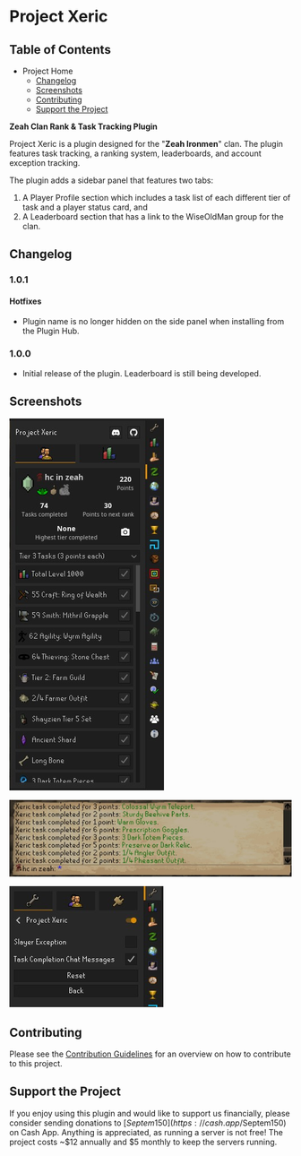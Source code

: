 # Project Xeric

## Table of Contents

- Project Home
  - [Changelog](#changelog)
  - [Screenshots](#screenshots)
  - [Contributing](#contributing)
  - [Support the Project](#support-the-project)

**Zeah Clan Rank & Task Tracking Plugin**

Project Xeric is a plugin designed for the "**Zeah Ironmen**" clan. The plugin features task tracking, a ranking system, leaderboards, and account exception tracking.

The plugin adds a sidebar panel that features two tabs:

1. A Player Profile section which includes a task list of each different tier of task and a player status card, and
2. A Leaderboard section that has a link to the WiseOldMan group for the clan.

## Changelog

### 1.0.1

#### Hotfixes

- Plugin name is no longer hidden on the side panel when installing from the Plugin Hub.

### 1.0.0

- Initial release of the plugin. Leaderboard is still being developed.

## Screenshots

![Shows the side panel created by the Project Xeric plugin.](/examples/example_01.jpg "Player Profile Side Panel")

![Shows chat messages received upon completing Xeric tasks.](/examples/example_02.jpg "Task Completion Chat Messages")

![Shows the Slayer Exception configuration option and other plugin settings.](/examples/example_03.jpg "Plugin Configuration Options")

## Contributing

Please see the [Contribution Guidelines](./docs/CONTRIBUTING.md) for an overview on how to contribute to this project.

## Support the Project

If you enjoy using this plugin and would like to support us financially, please consider sending donations to [$Septem150](https://cash.app/$Septem150) on Cash App. Anything is appreciated, as running a server is not free! The project costs ~$12 annually and $5 monthly to keep the servers running.
